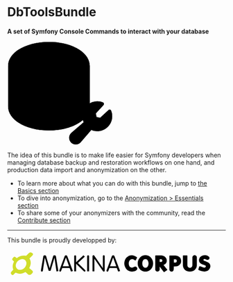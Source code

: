 # DbToolsBundle
**A set of Symfony Console Commands to interact with your database**

<svg version="1.1" style="margin: auto;" viewBox="0 0 162.94769 160.29467" width="244.06895" height="240.08168" xmlns="http://www.w3.org/2000/svg" xmlns:svg="http://www.w3.org/2000/svg">
  <path d="m 64.176019,1.2999481 c -35.25899,0 -62.8806104,16.1131569 -62.8806104,36.6803579 v 62.880614 c 0,20.5672 27.6216204,36.68036 62.8806104,36.68036 35.258991,0 62.880601,-16.11316 62.880601,-36.68036 V 37.980306 c 0,-20.567201 -27.62161,-36.6803579 -62.880601,-36.6803579 z" style="fill:var(--vp-c-bg);fill-opacity:1;stroke:var(--vp-c-bg);stroke-width:2.5999;stroke-miterlimit:4;stroke-dasharray:none;stroke-opacity:1" />
  <path d="m 121.81657,37.980306 c 0,17.364219 -25.807243,31.440307 -57.640551,31.440307 -31.833311,0 -57.6405632,-14.076088 -57.6405632,-31.440307 0,-17.36422 25.8072522,-31.4403068 57.6405632,-31.4403068 31.833308,0 57.640551,14.0760868 57.640551,31.4403068 z" opacity="0.2" style="fill:var(--vp-c-brand);stroke-width:0.319145;stroke-miterlimit:4;stroke-dasharray:none" />
  <path d="m 64.176019,1.2999481 c -35.258994,0 -62.8806142,16.1131569 -62.8806142,36.6803579 v 62.880624 c 0,20.56719 27.6216202,36.68035 62.8806142,36.68035 35.258991,0 62.880601,-16.11316 62.880601,-36.68035 V 37.980306 c 0,-20.567201 -27.62161,-36.6803579 -62.880601,-36.6803579 z M 116.57652,69.420613 c 0,6.301161 -5.16145,12.726774 -14.15469,17.632772 -10.12639,5.521704 -23.711222,8.567484 -38.245811,8.567484 -14.534592,0 -28.119425,-3.04578 -38.245824,-8.567484 C 16.936958,82.147387 11.775507,75.721774 11.775507,69.420613 V 58.521306 c 11.174409,9.825097 30.280946,16.139358 52.400512,16.139358 22.119563,0 41.226091,-6.340462 52.400501,-16.139358 z M 25.930195,20.347534 C 36.056594,14.82583 49.641427,11.78005 64.176019,11.78005 c 14.534589,0 28.119421,3.04578 38.245811,8.567484 8.99324,4.905997 14.15469,11.33161 14.15469,17.632772 0,6.301161 -5.16145,12.726774 -14.15469,17.632772 -10.12639,5.521704 -23.711222,8.567483 -38.245811,8.567483 -14.534592,0 -28.119425,-3.045779 -38.245824,-8.567483 C 16.936958,50.70708 11.775507,44.281467 11.775507,37.980306 c 0,-6.301162 5.161451,-12.726775 14.154688,-17.632772 z m 76.491635,98.146156 c -10.12639,5.52171 -23.711222,8.56749 -38.245811,8.56749 -14.534592,0 -28.119425,-3.04578 -38.245824,-8.56749 C 16.936958,113.5877 11.775507,107.16208 11.775507,100.86093 V 89.961613 c 11.174409,9.825092 30.280946,16.139357 52.400512,16.139357 22.119563,0 41.226091,-6.340465 52.400501,-16.139357 v 10.899317 c 0,6.30115 -5.16145,12.72677 -14.15469,17.63276 z" style="fill:var(--vp-c-brand);stroke-width:2.5999;stroke-miterlimit:4;stroke-dasharray:none" />
  <path d="m 159.98111,107.01098 c -0.66886,-1.65316 -2.78409,-2.1276 -4.09496,-0.91849 l -12.85256,11.86072 -5.49503,-1.18002 -1.18001,-5.49503 11.86071,-12.852561 c 1.20911,-1.31087 0.73467,-3.42609 -0.91849,-4.09496 -15.09679,-6.10695 -31.57652,5.00604 -31.57331,21.291241 -0.004,3.17544 0.64731,6.31755 1.91354,9.22961 l -19.202305,16.60309 c -0.04784,0.0383 -0.09249,0.0829 -0.137137,0.12438 -3.985958,3.98596 -3.985952,10.44846 3e-6,14.43442 3.985949,3.98595 10.448449,3.98596 14.434409,0 0.0415,-0.0415 0.0861,-0.0893 0.12438,-0.13395 l 16.5999,-19.20868 c 15.18306,6.66484 32.20866,-4.46741 32.19202,-21.04887 0.005,-2.95136 -0.56256,-5.87566 -1.67116,-8.6109 z" style="fill:var(--vp-c-bg);fill-opacity:1;stroke:var(--vp-c-bg);stroke-width:2.6;stroke-linecap:round;stroke-linejoin:round;stroke-miterlimit:4;stroke-dasharray:none;stroke-opacity:1" />
  <path d="m 159.10089,115.62188 a 20.411022,20.411022 0 0 1 -30.27848,17.85965 l -17.87878,20.72994 a 7.6674103,7.6674103 0 0 1 -10.84335,-10.84335 l 20.72994,-17.87878 A 20.411022,20.411022 0 0 1 146.344,96.693846 l -12.75689,13.825284 1.8051,8.40041 8.40041,1.8051 13.82528,-12.75689 a 20.347238,20.347238 0 0 1 1.48299,7.65413 z" opacity="0.2" style="fill:var(--vp-c-brand);stroke-width:0.318922" />
  <path d="m 159.98111,107.01098 a 2.5513778,2.5513778 0 0 0 -4.09496,-0.91849 l -12.85256,11.86071 -5.49503,-1.18001 -1.18001,-5.49503 11.86071,-12.852566 a 2.5513778,2.5513778 0 0 0 -0.91849,-4.094961 22.9624,22.9624 0 0 0 -31.57331,21.291247 23.070833,23.070833 0 0 0 1.91354,9.22961 l -19.202305,16.60309 c -0.04784,0.0383 -0.09249,0.0829 -0.137137,0.12438 a 10.206676,10.206676 0 0 0 14.434412,14.43442 c 0.0415,-0.0415 0.0861,-0.0893 0.12438,-0.13395 l 16.5999,-19.20868 a 22.9624,22.9624 0 0 0 32.19202,-21.04887 22.822074,22.822074 0 0 0 -1.67116,-8.6109 z m -21.29124,26.47055 a 17.904293,17.904293 0 0 1 -8.63323,-2.23246 2.5513778,2.5513778 0 0 0 -3.16371,0.56449 l -17.82775,20.64703 a 5.1027555,5.1027555 0 0 1 -7.21402,-7.21402 L 122.48224,127.422 a 2.5513778,2.5513778 0 0 0 0.56449,-3.16689 17.859644,17.859644 0 0 1 18.6123,-26.250493 l -9.95037,10.782763 a 2.5513778,2.5513778 0 0 0 -0.61871,2.26435 l 1.8051,8.39722 a 2.5513778,2.5513778 0 0 0 1.95818,1.95818 l 8.4036,1.8051 a 2.5513778,2.5513778 0 0 0 2.26435,-0.61871 l 10.78276,-9.95037 a 17.87878,17.87878 0 0 1 -17.61407,20.83838 z" style="fill:var(--vp-c-brand);stroke-width:0.319145;stroke-miterlimit:4;stroke-dasharray:none" />
</svg>

The idea of this bundle is to make life easier for Symfony developers when managing
database backup and restoration workflows on one hand, and production data import
and anonymization on the other.

* To learn more about what you can do with this bundle, jump to [the Basics section](./basics)
* To dive into anonymization, go to the [Anonymization > Essentials section](../anonymization/essentials)
* To share some of your anonymizers with the community, read the [Contribute section](../contribute/pack)

---

This bundle is proudly developped by:

<a href="https://makina-corpus.com/" target="_blank" title="Makina Corpus">
    <svg style="margin: auto; max-width: 100%" version="1.1" xmlns="http://www.w3.org/2000/svg" xmlns:xlink="http://www.w3.org/1999/xlink" width="480px" height="62px" viewBox="0 0 480 62" >
      <g>
        <path fill="#D0DD2A" d="M57.4,47.5c-2-1.6-4-3.3-6-4.899c-0.8-0.7-0.9-0.802-0.3-1.7   c1.2-2.102,2-4.3,2.5-6.602C54.4,30.7,54.3,27.2,53.1,23.7c-0.4-1.2-1-2.2-1.6-3.3c-0.2-0.3-0.3-0.6,0-0.9c0.9-1,1.8-2,2.8-2.9   c1.4-1.5,2.9-2.9,4.2-4.4c1.5-1.7,1.1-3.7-0.8-4.8c-0.5-0.4-1.1-0.7-1.7-1c-1.5-0.8-3-0.7-4.4-0.1c-1.2,0.5-2,1.3-2.9,2.3l-5,4.8   c-0.3,0.2-0.4,0.2-0.7,0.2c-0.3,0-0.6-0.1-1-0.1c-12.5-2-19.5,5.3-19.5,5.3c-0.3,0.3-0.6,0.3-0.9,0c-0.9-0.7-1.8-1.3-2.6-2   c-1.4-1.1-2.4-1.3-3.9-0.4c-1,0.6-1.5,1.5-2.2,2.3c-0.4,0.4-0.7,0.9-1,1.3c-0.8,1.3-0.7,2.6,0.4,3.7c0.9,0.9,1.8,1.8,2.8,2.7   c0.4,0.3,0.4,0.6,0.2,1.1c-0.3,0.6-0.6,1.1-0.8,1.7c-2.2,5-2.8,10.099-1,15.4c0.3,0.8,0.1,1.198-0.4,1.8   c-1.4,1.5-2.9,2.898-4.1,4.5c-1.1,1.398-1.1,3.1-0.1,4.6c0.4,0.5,0.8,1,1.2,1.5c1.1,1.299,2.9,1.299,4.1,0.2   c1.3-1.2,2.5-2.5,3.8-3.7c1.5-1.399,1-1.399,2.9-0.399c3.1,1.6,6.4,2.1,9.9,1.8c3.7-0.3,7-1.602,10.2-3.4c0.9-0.5,1-0.5,1.8,0.2   l1.3,1.2c1.3,1.2,2.6,2.398,3.9,3.5c1.8,1.5,4.5,1.6,6.4,0.3c1.3-0.901,2.4-2,3.5-3.1C59.5,51.799,59.5,49.2,57.4,47.5 M39.6,41.4   c-4.7,4.8-12.9,6.6-17.3,1.898C17.8,38.4,19.4,32.101,22.7,27.6c3.3-4.5,11.6-9.3,17.9-4.4C46.6,27.8,44.3,36.5,39.6,41.4"/>
        <path fill="var(--vp-makina-logo-text)" d="M88.6,13.1c0.5,0.5,0.9,1.1,1.2,1.9l7.9,27.3l8-27.3c0.2-0.8,0.6-1.4,1.1-1.9   s1.2-0.7,2.1-0.7c0.9,0,1.6,0.2,2.2,0.7s1,1.2,1.2,2l5.6,33.9l-4.4,0.8L108.9,18l-9,30.3h-4.4L86.6,18l-4.5,30   c-0.1,0.6-0.3,1.1-0.7,1.5C81,49.8,80.5,50,79.8,50c-0.6,0-1.1-0.2-1.5-0.601c-0.4-0.399-0.6-0.899-0.6-1.5v-0.8l5.4-32   c0.2-0.9,0.6-1.5,1.2-2c0.6-0.5,1.4-0.7,2.2-0.7C87.3,12.4,88.1,12.7,88.6,13.1"/>
        <path fill="var(--vp-makina-logo-text)" d="M137.4,13.1c0.5,0.5,0.9,1.2,1.2,2l12.8,33.7l-4.4,1.301l-3.2-8.401h-17   l-2.6,6.901c-0.2,0.398-0.4,0.8-0.8,1.099c-0.4,0.3-0.8,0.401-1.3,0.401c-0.6,0-1.1-0.2-1.5-0.602c-0.4-0.398-0.6-0.898-0.6-1.5   c0-0.398,0.1-0.8,0.3-1.199l11.8-31.6c0.3-0.699,0.6-1.4,1.1-1.9c0.5-0.6,1.1-0.799,2-0.799C136.2,12.4,136.9,12.7,137.4,13.1    M142.5,37.8l-7.2-20.1L128,37.8H142.5z"/>
        <path fill="var(--vp-makina-logo-text)" d="M154.4,14.6c0-0.6,0.2-1.1,0.6-1.5c0.4-0.4,0.9-0.7,1.5-0.7s1.1,0.2,1.6,0.6   c0.4,0.4,0.7,0.9,0.7,1.6v13.8l16.9-15.9l3.2,2.9L163,30.2l16.6,16.2c0.5,0.5,0.8,1.101,0.8,1.7c0,0.601-0.2,1.101-0.6,1.4   c-0.4,0.399-0.9,0.6-1.4,0.6c-0.7,0-1.3-0.3-1.8-0.8L158.8,32v17.6h-4.4V14.6z"/>
        <path fill="var(--vp-makina-logo-text)" d="M184.3,14.7c0-0.6,0.2-1.1,0.7-1.6c0.4-0.4,1-0.7,1.6-0.7   c0.6,0,1.1,0.2,1.5,0.7c0.4,0.4,0.6,1,0.6,1.6v34.9h-4.4V14.7z"/>
        <path fill="var(--vp-makina-logo-text)" d="M196.6,14.6c0-0.6,0.2-1.1,0.7-1.6c0.4-0.4,1-0.7,1.6-0.7c0.8,0,1.4,0.3,1.8,1   L220.5,42V14.6c0-0.6,0.2-1.1,0.6-1.6s0.9-0.7,1.5-0.7s1.2,0.2,1.6,0.7s0.6,1,0.6,1.6v33.3c0,0.601-0.2,1.101-0.6,1.601   c-0.4,0.399-0.9,0.6-1.6,0.6c-0.8,0-1.4-0.3-1.8-1L201,20.4v29.2l-4.4-0.1V14.6z"/>
        <path fill="var(--vp-makina-logo-text)" d="M246.3,13.1c0.5,0.5,0.9,1.2,1.2,2l12.8,33.7l-4.399,1.301l-3.2-8.401h-17   l-2.6,6.901c-0.2,0.398-0.4,0.8-0.801,1.099c-0.399,0.3-0.799,0.401-1.299,0.401c-0.6,0-1.1-0.2-1.5-0.602   c-0.4-0.398-0.6-0.898-0.6-1.5c0-0.398,0.1-0.8,0.3-1.199L241,15.2c0.3-0.699,0.6-1.4,1.1-1.9c0.5-0.6,1.101-0.799,2-0.799   C245.1,12.4,245.9,12.7,246.3,13.1 M251.4,37.8l-7.2-20.1L237,37.8H251.4z"/>
        <path fill="var(--vp-makina-logo-text)" d="M299.4,45.2c-0.5,0.699-1,1.3-1.601,1.8c-0.6,0.6-1.399,1.1-2.2,1.399   c-0.8,0.4-1.699,0.7-2.5,0.9c-0.8,0.2-1.699,0.4-2.6,0.5S288.8,50,288,50c-3.1,0-5.9-0.7-8.4-2s-4.5-3.2-6.1-5.601   c-1.1-1.6-1.9-3.399-2.6-5.3C270.3,35.2,270,33.2,270,31.2c0-2.4,0.4-4.7,1.1-6.8c0.801-2.2,1.801-4.1,3.2-5.8c1.4-1.7,3-3.1,5-4.2   c1.9-1.1,4.101-1.8,6.5-2h1.101c1,0,2,0.1,3.1,0.4c1.1,0.2,2.2,0.6,3.3,1c1.101,0.4,2.101,0.9,3.101,1.4s1.8,1.1,2.5,1.7   c0.199,0.2,0.399,0.4,0.5,0.6c0.1,0.2,0.1,0.5-0.101,0.7l-2.6,5.4c-0.2,0.3-0.601,0.5-1,0.6c-0.4,0.1-0.9,0-1.3-0.2   c-1-0.8-2-1.5-3-2s-2.2-0.8-3.301-0.8c-0.3,0-0.699,0.1-1.199,0.2c-1.101,0.2-2,0.6-2.801,1.2c-0.8,0.6-1.5,1.3-2.1,2.2   s-1,1.8-1.3,2.9c-0.3,1.1-0.4,2.2-0.4,3.4c0,1.299,0.101,2.5,0.4,3.7s0.7,2.2,1.3,3.1c0.6,0.9,1.3,1.601,2.2,2.2   c0.899,0.5,1.899,0.8,3.1,0.8c0.9,0,1.7-0.1,2.5-0.399s1.5-0.601,2.101-0.9c0.5-0.3,1.1-0.5,1.6-0.7c0.5-0.199,1.1-0.3,1.7-0.3   c1.3,0,2.399,0.4,3.3,1.2s1.4,1.9,1.4,3.1C300.1,43.8,299.9,44.5,299.4,45.2"/>
        <path fill="var(--vp-makina-logo-text)" d="M335.2,38.4c-0.9,2.3-2.101,4.3-3.7,6c-1.6,1.699-3.4,3.1-5.6,4.1   c-2.2,1-4.601,1.5-7.2,1.5c-2.601,0-5-0.5-7.2-1.5s-4.1-2.4-5.6-4.1c-1.601-1.7-2.801-3.7-3.7-6c-0.9-2.301-1.3-4.7-1.3-7.201   c0-2.6,0.399-5,1.3-7.3c0.899-2.3,2.1-4.3,3.7-6c1.6-1.7,3.399-3.1,5.6-4.1s4.6-1.5,7.2-1.5c2.6,0,5,0.5,7.2,1.5   c2.199,1,4.1,2.4,5.6,4.1c1.6,1.7,2.8,3.7,3.7,6c0.899,2.3,1.3,4.7,1.3,7.2C336.5,33.7,336.1,36.1,335.2,38.4 M325.4,27.7   c-0.301-1.2-0.7-2.4-1.301-3.3c-0.6-1-1.3-1.8-2.199-2.3c-0.9-0.5-2-0.9-3.301-0.9c-1.199,0-2.3,0.3-3.199,0.9   c-0.9,0.6-1.601,1.4-2.2,2.3c-0.601,1-1,2-1.3,3.2c-0.301,1.2-0.4,2.4-0.4,3.6c0,1.201,0.1,2.4,0.4,3.6c0.3,1.2,0.699,2.3,1.3,3.2   c0.6,1,1.3,1.8,2.2,2.3c0.899,0.601,1.899,0.9,3.199,0.9c1.2,0,2.2-0.3,3.101-0.8c0.899-0.601,1.7-1.301,2.3-2.2   c0.6-0.9,1.1-2,1.4-3.2c0.3-1.2,0.5-2.4,0.5-3.6C325.9,30.2,325.7,28.9,325.4,27.7"/>
        <path fill="var(--vp-makina-logo-text)" d="M362.7,50.799C362.4,50.9,362,51,361.6,51c-0.399,0-0.699-0.201-0.899-0.399   L351.6,38.5v6.7c0,0.7-0.1,1.3-0.399,1.9c-0.3,0.6-0.601,1.1-1.101,1.5c-0.5,0.399-1,0.8-1.6,1c-0.6,0.3-1.3,0.399-2,0.399   s-1.4-0.1-2-0.399c-0.6-0.302-1.2-0.601-1.6-1.101c-0.5-0.399-0.9-1-1.101-1.6c-0.3-0.602-0.399-1.2-0.399-1.9V13.8   c0-0.3,0.199-0.6,0.5-0.8c0.3-0.2,0.699-0.3,1.199-0.2h0.801h1.199h1.5h1.7c0.9,0,1.8-0.1,2.8-0.1h2.4h1.4c0.399,0,0.6,0,0.8,0.1   c1.7,0.3,3.3,0.7,4.8,1.3s2.8,1.4,3.9,2.3c1.1,1,2,2.2,2.6,3.6c0.6,1.4,1,3,1,4.9c0,1.3-0.2,2.5-0.6,3.5c-0.4,1-0.9,2-1.601,2.8   s-1.5,1.5-2.399,2.099c-0.9,0.602-1.9,1-3,1.401l8.5,10.599c0.3,0.302,0.399,0.602,0.399,0.802c0,0.198-0.3,0.5-0.7,0.698   L362.7,50.799z M356.9,22.5c-0.5-0.6-1.101-0.9-1.7-0.9H351.6v6.1h3.801c0.6,0,1.1-0.3,1.6-0.9c0.4-0.6,0.7-1.3,0.7-2.1   S357.4,23.2,356.9,22.5"/>
        <path fill="var(--vp-makina-logo-text)" d="M400.3,30.4c-0.6,1.5-1.5,2.8-2.6,3.9c-1.101,1.101-2.4,1.9-3.9,2.601   c-1.5,0.6-3.1,1-4.8,1.199c-0.4,0.101-1.1,0.101-2.1,0.101h-2.7v0.2V40.8c0,0.9-0.101,1.8-0.101,2.8c-0.1,0.9-0.199,1.801-0.3,2.5   c-0.1,0.801-0.3,1.301-0.6,1.7c-0.4,0.601-0.9,1.101-1.601,1.601c-0.6,0.5-1.5,0.699-2.5,0.699c-0.699,0-1.399-0.1-2-0.399   c-0.6-0.3-1.199-0.601-1.6-1.101c-0.5-0.5-0.8-1-1.1-1.6c-0.301-0.6-0.4-1.2-0.4-1.9V13.9c0-0.3,0.1-0.5,0.4-0.7   c0.3-0.2,0.6-0.3,1-0.3h7.5c1.5,0,3,0.1,4.5,0.2c1.5,0.2,2.899,0.4,4.3,0.7v-0.1c2.3,0.5,4.399,1.7,6.1,3.3   c1.7,1.7,2.7,3.8,3.101,6.3c0.1,0.6,0.199,1.3,0.199,2.1C401.2,27.3,400.9,28.9,400.3,30.4 M390.2,22.8c-0.601-0.7-1.4-1.1-2.2-1.1   h-3.6v7.6h3.6c0.9,0,1.6-0.4,2.2-1.1c0.6-0.7,0.899-1.6,0.899-2.7S390.8,23.5,390.2,22.8"/>
        <path fill="var(--vp-makina-logo-text)" d="M436.2,41.101c-0.8,1.898-1.9,3.5-3.4,4.8c-1.399,1.3-3.2,2.3-5.1,3   c-2,0.7-4.101,1-6.4,1s-4.5-0.401-6.399-1c-2-0.7-3.7-1.7-5.101-3c-1.399-1.3-2.6-2.901-3.399-4.8c-0.801-1.9-1.2-4-1.2-6.5V13.8   c0-0.3,0.1-0.5,0.399-0.7c0.301-0.2,0.7-0.3,1.101-0.3h7.399c0.4,0,0.801,0.1,1,0.3c0.301,0.2,0.4,0.5,0.4,0.7v20.999   c0,2,0.5,3.602,1.6,4.802c1.101,1.198,2.5,1.8,4.2,1.8s3.101-0.602,4.2-1.8c1.1-1.2,1.6-2.802,1.6-4.802V17.3   c0-0.7,0.101-1.3,0.4-1.9s0.6-1.1,1.1-1.6s1-0.8,1.601-1.1c0.6-0.3,1.3-0.4,2-0.4s1.399,0.1,2,0.4c0.6,0.3,1.2,0.6,1.7,1.1   s0.899,1,1.1,1.6c0.3,0.6,0.4,1.2,0.4,1.9v17.3C437.5,37.101,437,39.2,436.2,41.101"/>
        <path fill="var(--vp-makina-logo-text)" d="M460.3,27.4c1.5,0.6,2.8,1.3,4.101,2.1c1.199,0.9,2.199,1.9,3,3.2   c0.8,1.3,1.199,2.9,1.199,4.7c0,1.3-0.199,2.5-0.699,3.7c-0.4,1.198-1,2.3-1.801,3.399c-1.399,1.9-3,3.299-5,4.101   c-2,0.899-4.1,1.3-6.399,1.3c-0.9,0-1.9-0.102-3-0.3c-1.2-0.2-2.3-0.5-3.601-0.802c-1.199-0.299-2.399-0.698-3.5-1.099   c-1.1-0.401-2.1-0.8-2.8-1.2c-0.3-0.1-0.5-0.201-0.7-0.5c-0.199-0.3-0.199-0.5-0.199-0.701c0.1-0.898,0.3-1.599,0.5-2.198   c0.199-0.601,0.399-1.2,0.6-1.802c0.1-0.299,0.1-0.5,0.2-0.698c0.1-0.2,0.1-0.4,0.2-0.5l-0.101,0.1c0.101-0.1,0.101-0.3,0.2-0.5   s0.1-0.401,0.2-0.6c0-0.101,0-0.2,0.1-0.302V39v-0.201c0-0.398,0.2-0.698,0.601-0.898c0.399-0.2,0.899-0.2,1.5-0.102   C445.1,37.9,445.4,38,445.8,38.101c0.4,0.198,0.8,0.3,1.3,0.5c0.5,0.198,0.9,0.399,1.4,0.5c0.5,0.198,0.8,0.3,1.1,0.399   c1,0.4,1.9,0.7,2.801,1c0.899,0.299,1.699,0.4,2.5,0.4c0.399,0,0.8-0.102,1.199-0.3c0.4-0.2,0.7-0.4,1-0.7   c0.301-0.3,0.601-0.602,0.7-1c0.2-0.4,0.3-0.9,0.3-1.3c0-0.302-0.1-0.601-0.3-0.802c-0.2-0.198-0.5-0.5-0.8-0.698   c-0.3-0.2-0.6-0.4-0.9-0.5c-0.3-0.101-0.6-0.302-0.8-0.4v0.099c-0.8-0.398-1.6-0.698-2.399-1C451.6,33.9,450.3,33.4,449.1,32.9   c-1.3-0.5-2.399-1.2-3.399-1.9c-1-0.8-1.8-1.8-2.5-2.9c-0.601-1.2-0.9-2.6-0.9-4.3c0-1.8,0.4-3.5,1.2-4.9   c0.8-1.4,1.8-2.7,3.101-3.6c1.3-1,2.699-1.7,4.3-2.2c1.6-0.5,3.2-0.8,4.899-0.8c0.8,0,1.9,0.1,3.101,0.3s2.399,0.6,3.5,1.1   c1.1,0.5,2.1,1.2,2.899,2c0.8,0.8,1.2,1.8,1.2,3c0,1.2-0.399,2.2-1.3,3c-0.9,0.8-1.9,1.3-3.2,1.3c-0.7,0-1.4-0.1-1.9-0.3   c-0.6-0.2-1.199-0.4-1.699-0.7c-0.601-0.2-1.2-0.5-1.801-0.7C456,21.1,455.4,21,454.7,21c-0.4,0-0.9,0.2-1.4,0.5   c-0.5,0.3-0.7,0.8-0.7,1.5c0,0.4,0.101,0.7,0.301,1c0.199,0.3,0.399,0.5,0.699,0.7c0.301,0.2,0.601,0.4,1,0.5   c0.4,0.1,0.7,0.3,1,0.4c0.2,0.1,0.4,0.2,0.601,0.2l-0.2-0.1h0.2v0.1C457.4,26.4,458.8,26.9,460.3,27.4"/>
      </g>
    </svg>
  </a>
